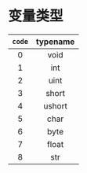 # 变量类型

| `code` | typename |
| :----: | :------: |
|   0    |   void   |
|   1    |   int    |
|   2    |   uint   |
|   3    |  short   |
|   4    |  ushort  |
|   5    |   char   |
|   6    |   byte   |
|   7    |  float   |
|   8    |   str    |

